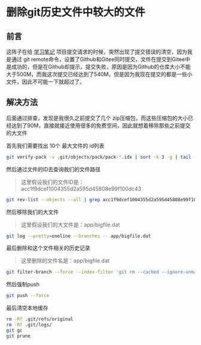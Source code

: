 # 删除git历史文件中较大的文件

## 前言

这阵子在给 [学习笔记](https://gitee.com/moxi159753/LearningNotes) 项目提交请求的时候，突然出现了提交错误的清空，因为我是通过 git remote命令，设置了Github和Gitee同时提交，文件在提交到Gitee中是成功的，但是在Github却提示，提交失败，原因是因为Github的仓库大小不能大于500M，而我这次提交已经达到了540M，但是因为我现在提交的都是一些小文件，因此不可能一下就超过了。

## 解决方法

后面通过排查，发现是我很久之前提交了几个 zip压缩包，而这些压缩包的大小已经达到了90M，直接就接近使用很多的免费空间，因此就想着移除那些之前提交的大文件

首先我们需要找出 10个 最大文件的 id列表

```bash
git verify-pack -v .git/objects/pack/pack-*.idx | sort -k 3 -g | tail -10
```

然后通过文件的ID去查询我们的文件路径

> 这里假设我们的文件ID是：acc1f9dcef1004355d2a595d45808e99f100dc43

```bash
git rev-list --objects --all | grep acc1f9dcef1004355d2a595d45808e99f100dc43
```

然后移除我们的大文件

> 这里假设我们的大文件是：app/bigfile.dat

```BASH
git log --pretty=oneline --branches -- app/bigfile.dat
```

最后删除和这个文件相关的历史记录

> 这里删除的文件名是：app/bigfile.dat

```bash
git filter-branch --force --index-filter 'git rm --cached --ignore-unmatch --ignore-unmatch app/bigfile.dat' --prune-empty --tag-name-filter cat -- --all
```

然后强制push

```bash
git push --force
```

最后清空本地缓存

```bash
rm -Rf .git/refs/original
rm -Rf .git/logs/
git gc
git prune
```

